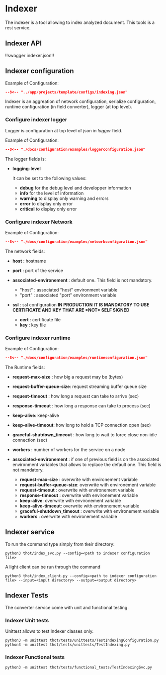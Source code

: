 # Indexer

The indexer is a tool allowing to index analyzed document.
This tools is a rest service.

## Indexer API

!!swagger indexer.json!!


## Indexer configuration

Example of Configuration:


```json title="indexing.json"
--8<-- "../app/projects/template/configs/indexing.json"
```

Indexer is an aggreation of network configuration, serialize configuration, runtime configuration (in field converter), logger (at top level).

### Configure indexer logger

Logger is configuration at top level of json in *logger* field.

Example of Configuration:

```json title="logger configuration"
--8<-- "./docs/configuration/examples/loggerconfiguration.json"
```

The logger fields is:

- **logging-level**

  It can be set to the following values:

  - **debug** for the debug level and developper information
  - **info** for the level of information
  - **warning** to display only warning and errors
  - **error** to display only error
  - **critical** to display only error

### Configure indexer Network

Example of Configuration:

```json title="network configuration"
--8<-- "./docs/configuration/examples/networkconfiguration.json"
```

The network fields:

- **host** : hostname

- **port** : port of the service

- **associated-environement**
  : default one. This field is not mandatory.

    - "host" : associated "host" environment variable
    - "port" : associated "port" environment variable

- **ssl** : ssl configuration **IN PRODUCTION IT IS MANDATORY TO USE CERTIFICATE AND KEY THAT ARE \*NOT\* SELF SIGNED**

  - **cert** : certificate file
  - **key** : key file



### Configure indexer runtime

Example of Configuration:

```json title="network configuration"
--8<-- "./docs/configuration/examples/runtimeconfiguration.json"
```

The Runtime fields:

- **request-max-size** : how big a request may be (bytes)

- **request-buffer-queue-size**: request streaming buffer queue size

- **request-timeout** : how long a request can take to arrive (sec)

- **response-timeout** : how long a response can take to process (sec)

- **keep-alive**: keep-alive

- **keep-alive-timeout**: how long to hold a TCP connection open (sec)

- **graceful-shutdown_timeout** : how long to wait to force close non-idle connection (sec)

- **workers** : number of workers for the service on a node

- **associated-environement** : if one of previous field is on the associated environment variables that allows to replace the  default one. This field is not mandatory.

  - **request-max-size** : overwrite with environement variable
  - **request-buffer-queue-size**: overwrite with environement variable
  - **request-timeout** : overwrite with environement variable
  - **response-timeout** : overwrite with environement variable
  - **keep-alive**: overwrite with environement variable
  - **keep-alive-timeout**: overwrite with environement variable
  - **graceful-shutdown_timeout** : overwrite with environement variable
  - **workers** : overwrite with environement variable

## Indexer service

To run the command type simply from tkeir directory:

```shell
python3 thot/index_svc.py --config=<path to indexer configuration file>
```

A light client can be run through the command

```shell
python3 thot/index_client.py --config=<path to indexer configuration file> --input=<input directory> --output=<output directory>
```

## Indexer Tests

The converter service come with unit and functional testing.

### Indexer Unit tests

Unittest allows to test Indexer classes only.

```shell
python3 -m unittest thot/tests/unittests/TestIndexingConfiguration.py
python3 -m unittest thot/tests/unittests/TestIndexing.py
```

### Indexer Functional tests

```shell
python3 -m unittest thot/tests/functional_tests/TestIndexingSvc.py
```
